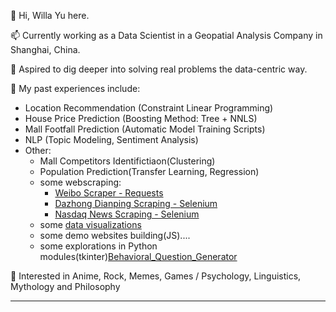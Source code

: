 👋 Hi, Willa Yu here. 

📫 Currently working as a Data Scientist in a Geopatial Analysis Company in Shanghai, China.

🌱 Aspired to dig deeper into solving real problems the data-centric way.

👀 My past experiences include: 

- Location Recommendation (Constraint Linear Programming)
- House Price Prediction (Boosting Method: Tree + NNLS)
- Mall Footfall Prediction (Automatic Model Training Scripts)
- NLP (Topic Modeling, Sentiment Analysis)
- Other: 
  - Mall Competitors Identifictiaon(Clustering)
  - Population Prediction(Transfer Learning, Regression)
  - some webscraping:
    - [Weibo Scraper - Requests](https://github.com/XinyueYu16/Weibo-Scraper)
    - [Dazhong Dianping Scraping - Selenium](https://github.com/XinyueYu16/POI_geo_analysis)
    - [Nasdaq News Scraping - Selenium](https://github.com/XinyueYu16/COVID-19_UCD_Challenge)
   - some [data visualizations](https://github.com/XinyueYu16/Data_Visualizations)
  - some demo websites building(JS)....
  - some explorations in Python modules(tkinter)[Behavioral_Question_Generator](https://github.com/XinyueYu16/Behavioral_Question_Generator)

💞️ Interested in Anime, Rock, Memes, Games / Psychology, Linguistics, Mythology and Philosophy


-----------------------------
<!---
- 📫 How to reach me ...
- 💞️ I’m looking to collaborate on ...
XinyueYu16/XinyueYu16 is a ✨ special ✨ repository because its `README.md` (this file) appears on your GitHub profile.
You can click the Preview link to take a look at your changes.
--->
